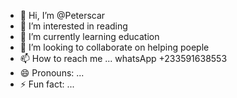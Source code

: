 - 👋 Hi, I’m @Peterscar
- 👀 I’m interested in reading 
- 🌱 I’m currently learning education
- 💞️ I’m looking to collaborate on helping poeple 
- 📫 How to reach me ... whatsApp +233591638553
- 😄 Pronouns: ...
- ⚡ Fun fact: ...

<!---
Peterscar/Peterscar is a ✨ special ✨ repository because its `README.md` (this file) appears on your GitHub profile.
You can click the Preview link to take a look at your changes.
--->
